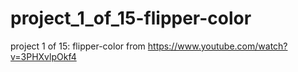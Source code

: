# project_1_of_15-flipper-color
project 1 of 15: flipper-color from https://www.youtube.com/watch?v=3PHXvlpOkf4
